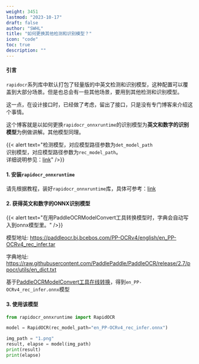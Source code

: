 ```yaml
---
weight: 3451
lastmod: "2023-10-17"
draft: false
author: "SWHL"
title: "如何更换其他检测和识别模型？"
icon: "code"
toc: true
description: ""
---
```


#### 引言
`rapidocr`系列库中默认打包了轻量版的中英文检测和识别模型，这种配置可以覆盖到大部分场景。但是也总会有一些其他场景，要用到其他检测和识别模型。

这一点，在设计接口时，已经做了考虑，留出了接口，只是没有专门博客来介绍这个事情。

这个博客就是以如何更换`rapidocr_onnxruntime`的识别模型为**英文和数字的识别模型**为例做讲解。其他模型同理。

{{< alert text="检测模型，对应模型路径参数为`det_model_path`<br/>识别模型，对应模型路径参数为`rec_model_path`。<br/> 详细说明参见：[link](../install_usage/rapidocr/usage.md)" />}}

#### 1. 安装`rapidocr_onnxruntime`
请先根据教程，装好`rapidocr_onnxruntime`库，具体可参考：[link](../install_usage/rapidocr/install.md)

#### 2. 获得英文和数字的ONNX识别模型

{{< alert text="在用PaddleOCRModelConvert工具转换模型时，字典会自动写入到onnx模型里。" />}}

模型地址: https://paddleocr.bj.bcebos.com/PP-OCRv4/english/en_PP-OCRv4_rec_infer.tar

字典地址: https://raw.githubusercontent.com/PaddlePaddle/PaddleOCR/release/2.7/ppocr/utils/en_dict.txt

基于[PaddleOCRModelConvert工具在线转换](https://www.modelscope.cn/studios/liekkas/PaddleOCRModelConverter/summary)，得到`en_PP-OCRv4_rec_infer.onnx`模型

#### 3. 使用该模型
```python {linenos=table}
from rapidocr_onnxruntime import RapidOCR

model = RapidOCR(rec_model_path="en_PP-OCRv4_rec_infer.onnx")

img_path = "1.png"
result, elapse = model(img_path)
print(result)
print(elapse)
```
